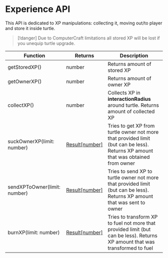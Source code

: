 # Experience API

This API is dedicated to XP manipulations: collecting it, moving out/to player and store it inside turtle.

> [!danger]
> Due to ComputerCraft limitations all stored XP will be lost if you unequip turtle upgrade.

| Function                     | Returns        | Description                                                                                                                      |
|------------------------------|----------------|----------------------------------------------------------------------------------------------------------------------------------|
| getStoredXP()                | number         | Returns amount of stored XP                                                                                                      |
| getOwnerXP()                 | number         | Returns amount of owner XP                                                                                                       |
| collectXP()                  | number         | Collects XP in **interactionRadius** around turtle. Returns amount of collected XP                                               |
| suckOwnerXP(limit: number)   | [Result\[number\]](./introduction.md#result) | Tries to get XP from turtle owner not more that provided limit (but can be less). Returns XP amount that was obtained from owner |
| sendXPToOwner(limit: number) | [Result\[number\]](./introduction.md#result) | Tries to send XP to turtle owner not more that provided limit (but can be less). Returns XP amount that was sent to owner        |
| burnXP(limit: number)        | [Result\[number\]](./introduction.md#result) | Tries to transform XP to fuel not more that provided limit (but can be less). Returns XP amount that was transformed to fuel     |
